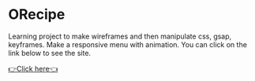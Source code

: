 # ORecipe

Learning project to make wireframes and then manipulate css, gsap, keyframes.
Make a responsive menu with animation.
You can click on the link below to see the site.


[👉Click here👈](https://david-tran-dev.github.io/orecipe/)